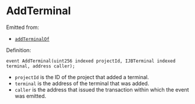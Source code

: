 # AddTerminal

Emitted from:

* [`addTerminalOf`](broken-reference)

Definition:

```solidity
event AddTerminal(uint256 indexed projectId, IJBTerminal indexed terminal, address caller);
```

* `projectId` is the ID of the project that added a terminal.
* `terminal` is the address of the terminal that was added.
* `caller` is the address that issued the transaction within which the event was emitted.
